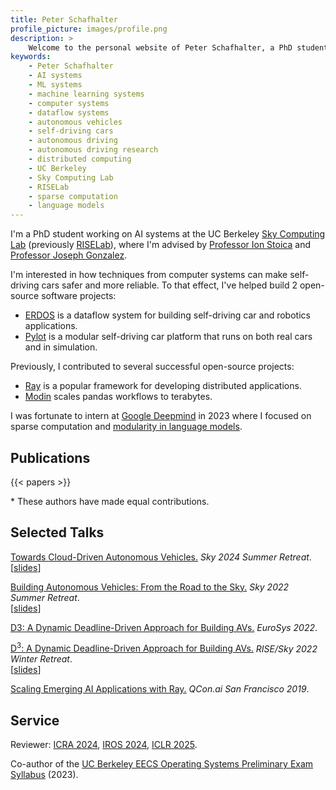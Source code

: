 ```yaml
---
title: Peter Schafhalter
profile_picture: images/profile.png
description: >
    Welcome to the personal website of Peter Schafhalter, a PhD student at UC Berkeley specializing in AI systems. Explore his research, publications, and contributions to open-source projects in the field of autonomous vehicles, distributed computing, and language models.
keywords:
    - Peter Schafhalter
    - AI systems
    - ML systems
    - machine learning systems
    - computer systems
    - dataflow systems
    - autonomous vehicles
    - self-driving cars
    - autonomous driving
    - autonomous driving research
    - distributed computing
    - UC Berkeley
    - Sky Computing Lab
    - RISELab
    - sparse computation
    - language models
---
```


I'm a PhD student working on AI systems at the UC Berkeley
[Sky Computing Lab](https://sky.cs.berkeley.edu/)
(previously [RISELab](https://rise.cs.berkeley.edu/)),
where I'm advised by
[Professor Ion Stoica](https://people.eecs.berkeley.edu/~istoica/)
and
[Professor Joseph Gonzalez](https://people.eecs.berkeley.edu/~jegonzal/).

I'm interested in how techniques from computer systems can make
self-driving cars safer and more reliable.
To that effect, I've helped build 2 open-source software projects:

- [ERDOS](https://github.com/erdos-project/erdos/) is a dataflow system
for building self-driving car and robotics applications.
- [Pylot](https://github.com/erdos-project/pylot/) is a modular self-driving car
platform that runs on both real cars and in simulation.

Previously, I contributed to several successful open-source projects:

- [Ray](https://ray.io/) is a popular framework for developing distributed applications.
- [Modin](http://modin.org/) scales pandas workflows to terabytes.

I was fortunate to intern at [Google Deepmind](https://deepmind.google/) in
2023 where I focused on sparse computation and
[modularity in language models](/modular-domain-experts).


## Publications

{{< papers >}}

\* These authors have made equal contributions.

## Selected Talks

[Towards Cloud-Driven Autonomous Vehicles.](/slides/2024-sky-summer-retreat-cloud-avs.pdf) *Sky 2024 Summer Retreat*. \
\[[slides](/slides/2024-sky-summer-retreat-cloud-avs.pdf)]

[Building Autonomous Vehicles: From the Road to the Sky.](https://youtu.be/sksQWdXTY5Y) *Sky 2022 Summer Retreat*. \
\[[slides](https://docs.google.com/presentation/d/1lxZq0hFuDlrsf06rDqNXDbkOsH-K7IvS)\]

[D3: A Dynamic Deadline-Driven Approach for Building AVs.](/) *EuroSys 2022*.

[D<sup>3</sup>: A Dynamic Deadline-Driven Approach for Building AVs.](https://youtu.be/NG3U9rE8QcE) *RISE/Sky 2022 Winter Retreat*. \
\[[slides](https://drive.google.com/file/d/1_srYqYek0LlJ6nbCpJr9fvDElJ81R9qc/view?usp=sharing)\]

[Scaling Emerging AI Applications with Ray.](https://www.infoq.com/presentations/scale-ai-ray/) *QCon.ai San Francisco 2019*.

## Service

Reviewer: [ICRA 2024](https://2024.ieee-icra.org/), [IROS 2024](https://iros2024-abudhabi.org/), [ICLR 2025](https://iclr.cc/Conferences/2025).

Co-author of the [UC Berkeley EECS Operating Systems Preliminary Exam Syllabus](https://ucbosprelim.samkumar.org/) (2023).
